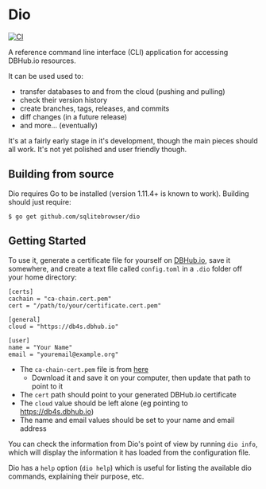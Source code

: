 # Dio
[![CI](https://github.com/alexDtorres/dio/actions/workflows/main.yml/badge.svg)](https://github.com/alexDtorres/dio/actions/workflows/main.yml)

A reference command line interface (CLI) application for accessing DBHub.io resources.

It can be used used to:

* transfer databases to and from the cloud (pushing and pulling)
* check their version history
* create branches, tags, releases, and commits
* diff changes (in a future release)
* and more... (eventually)

It's at a fairly early stage in it's development, though the main pieces should
all work.  It's not yet polished and user friendly though.

## Building from source

Dio requires Go to be installed (version 1.11.4+ is known to work).  Building should
just require:

```
$ go get github.com/sqlitebrowser/dio
```

## Getting Started

To use it, generate a certificate file for yourself on [DBHub.io](https://dbhub.io),
save it somewhere, and create a text file called `config.toml` in a `.dio` folder
off your home directory:

```
[certs]
cachain = "ca-chain.cert.pem"
cert = "/path/to/your/certificate.cert.pem"

[general]
cloud = "https://db4s.dbhub.io"

[user]
name = "Your Name"
email = "youremail@example.org"
```

* The `ca-chain-cert.pem` file is from [here](https://github.com/sqlitebrowser/dio/blob/master/cert/ca-chain.cert.pem)
  * Download it and save it on your computer, then update that path to point to it
* The `cert` path should point to your generated DBHub.io certificate
* The `cloud` value should be left alone (eg pointing to https://db4s.dbhub.io)
* The name and email values should be set to your name and email address

You can check the information from Dio's point of view by running `dio info`, which
will display the information it has loaded from the configuration file.

Dio has a `help` option (`dio help`) which is useful for listing the available dio
commands, explaining their purpose, etc.
